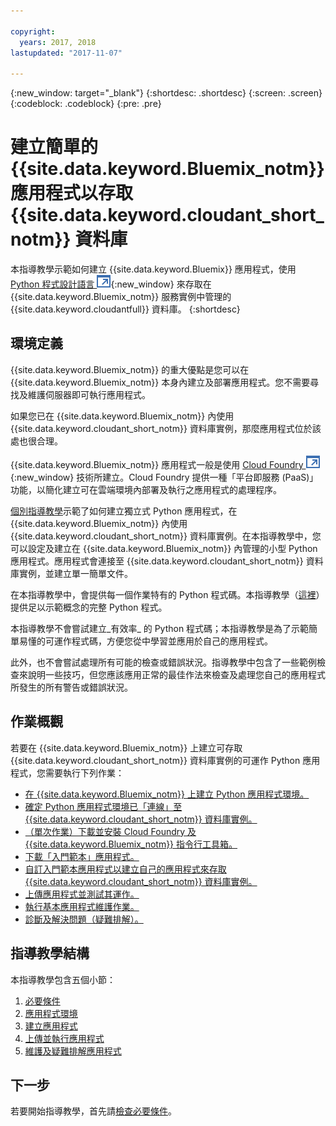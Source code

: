```yaml
---

copyright:
  years: 2017, 2018
lastupdated: "2017-11-07"

---
```


{:new_window: target="_blank"}
{:shortdesc: .shortdesc}
{:screen: .screen}
{:codeblock: .codeblock}
{:pre: .pre}

<!-- Acrolinx: 2017-01-10 -->

# 建立簡單的 {{site.data.keyword.Bluemix_notm}} 應用程式以存取 {{site.data.keyword.cloudant_short_notm}} 資料庫

本指導教學示範如何建立 {{site.data.keyword.Bluemix}} 應用程式，使用 [Python 程式設計語言 ![外部鏈結圖示](../images/launch-glyph.svg "外部鏈結圖示")](https://www.python.org/){:new_window} 來存取在 {{site.data.keyword.Bluemix_notm}} 服務實例中管理的 {{site.data.keyword.cloudantfull}} 資料庫。
{:shortdesc}

## 環境定義

{{site.data.keyword.Bluemix_notm}} 的重大優點是您可以在 {{site.data.keyword.Bluemix_notm}} 本身內建立及部署應用程式。您不需要尋找及維護伺服器即可執行應用程式。

如果您已在 {{site.data.keyword.Bluemix_notm}} 內使用{{site.data.keyword.cloudant_short_notm}} 資料庫實例，那麼應用程式位於該處也很合理。

{{site.data.keyword.Bluemix_notm}} 應用程式一般是使用 [Cloud Foundry ![外部鏈結圖示](../images/launch-glyph.svg "外部鏈結圖示")](https://en.wikipedia.org/wiki/Cloud_Foundry){:new_window} 技術所建立。Cloud Foundry 提供一種「平台即服務 (PaaS)」功能，以簡化建立可在雲端環境內部署及執行之應用程式的處理程序。

[個別指導教學](create_database.html)示範了如何建立獨立式 Python 應用程式，在 {{site.data.keyword.Bluemix_notm}} 內使用 {{site.data.keyword.cloudant_short_notm}} 資料庫實例。在本指導教學中，您可以設定及建立在 {{site.data.keyword.Bluemix_notm}} 內管理的小型 Python 應用程式。應用程式會連接至 {{site.data.keyword.cloudant_short_notm}} 資料庫實例，並建立單一簡單文件。

在本指導教學中，會提供每一個作業特有的 Python 程式碼。本指導教學（[這裡](create_bmxapp_createapp.html#complete-listing)）提供足以示範概念的完整 Python 程式。

本指導教學不會嘗試建立_有效率_ 的 Python 程式碼；本指導教學是為了示範簡單易懂的可運作程式碼，方便您從中學習並應用於自己的應用程式。

此外，也不會嘗試處理所有可能的檢查或錯誤狀況。指導教學中包含了一些範例檢查來說明一些技巧，但您應該應用正常的最佳作法來檢查及處理您自己的應用程式所發生的所有警告或錯誤狀況。

## 作業概觀

若要在 {{site.data.keyword.Bluemix_notm}} 上建立可存取 {{site.data.keyword.cloudant_short_notm}} 資料庫實例的可運作 Python 應用程式，您需要執行下列作業：

-   [在 {{site.data.keyword.Bluemix_notm}} 上建立 Python 應用程式環境。](create_bmxapp_appenv.html#creating)
-   [確定 Python 應用程式環境已「連線」至 {{site.data.keyword.cloudant_short_notm}} 資料庫實例。](create_bmxapp_appenv.html#connecting)
-   [（單次作業）下載並安裝 Cloud Foundry 及 {{site.data.keyword.Bluemix_notm}} 指令行工具箱。](create_bmxapp_appenv.html#toolkits)
-   [下載「入門範本」應用程式。](create_bmxapp_appenv.html#starter)
-   [自訂入門範本應用程式以建立自己的應用程式來存取 {{site.data.keyword.cloudant_short_notm}} 資料庫實例。](create_bmxapp_createapp.html#theApp)
-   [上傳應用程式並測試其運作。](create_bmxapp_upload.html#uploading)
-   [執行基本應用程式維護作業。](create_bmxapp_maintain.html#maintenance)
-   [診斷及解決問題（疑難排解）。](create_bmxapp_maintain.html#troubleshooting)

## 指導教學結構

本指導教學包含五個小節：

1.  [必要條件](create_bmxapp_prereq.html)
2.  [應用程式環境](create_bmxapp_appenv.html)
3.  [建立應用程式](create_bmxapp_createapp.html)
4.  [上傳並執行應用程式](create_bmxapp_upload.html)
5.  [維護及疑難排解應用程式](create_bmxapp_maintain.html)

## 下一步

若要開始指導教學，首先請[檢查必要條件](create_bmxapp_prereq.html)。
